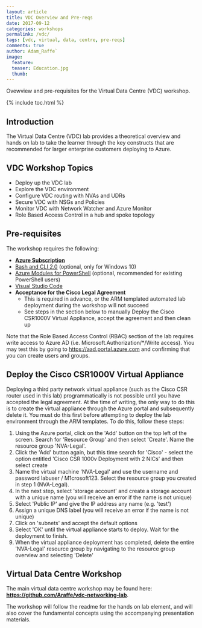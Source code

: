 ```yaml
---
layout: article
title: VDC Overview and Pre-reqs
date: 2017-09-12
categories: workshops
permalink: /vdc/
tags: [vdc, virtual, data, centre, pre-reqs]
comments: true
author: Adam_Raffe`
image:
  feature: 
  teaser: Education.jpg
  thumb: 
---
```

Ovewview and pre-requisites for the Virtual Data Centre (VDC) workshop.

{% include toc.html %}

## Introduction
The Virtual Data Centre (VDC) lab provides a theoretical overview and hands on lab to take the learner through the key constructs that are recommended for larger enterprise customers deploying to Azure.     

## VDC Workshop Topics
* Deploy up the VDC lab 
* Explore the VDC environment
* Configure VDC routing with NVAs and UDRs
* Secure VDC with NSGs and Policies
* Monitor VDC with Network Watcher and Azure Monitor
* Role Based Access Control in a hub and spoke topology

## Pre-requisites
The workshop requires the following:
* **[Azure Subscription](../prereqs/prereqSubscription.md)**
* [Bash and CLI 2.0](../prereqs/prereqLxss.md) (optional, only for Windows 10)
* [Azure Modules for PowerShell](../prereqs/prereqPowershell.md) (optional, recommended for existing PowerShell users)
* [Visual Studio Code](../prereqs/prereqVscode.md)
* **Acceptance for the Cisco Legal Agreement**
  * This is required in advance, or the ARM templated automated lab deployment during the workshop will not succeed
  * See steps in the section below to manually Deploy the Cisco CSR1000V Virtual Appliance, accept the agreement and then clean up 

Note that the Role Based Access Control (RBAC) section of the lab requires write access to Azure AD (i.e. Microsoft.Authorization/*/Write access).  Yiou may test this by going to https://aad.portal.azure.com and confirming that you can create users and groups.

## Deploy the Cisco CSR1000V Virtual Appliance

Deploying a third party network virtual appliance (such as the Cisco CSR router used in this lab) programmatically is not possible until you have accepted the legal agreement. At the time of writing, the only way to do this is to create the virtual appliance through the Azure portal and subsequently delete it. You must do this first before attempting to deploy the lab environment through the ARM templates. To do this, follow these steps:
1) Using the Azure portal, click on the 'Add' button on the top left of the screen. Search for 'Resource Group' and then select 'Create'. Name the resource group 'NVA-Legal'.
2) Click the 'Add' button again, but this time search for 'Cisco' - select the option entitled 'Cisco CSR 1000v Deployment with 2 NICs' and then select create
3) Name the virtual machine 'NVA-Legal' and use the username and password labuser / M1crosoft123. Select the resource group you created in step 1 (NVA-Legal).
4) In the next step, select 'storage account' and create a storage account with a unique name (you will receive an error if the name is not unique)
5) Select 'Public IP' and give the IP address any name (e.g. 'test')
6) Assign a unique DNS label (you will receive an error if the name is not unique)
7) Click on 'subnets' and accept the default options
8) Select 'OK' until the virtual appliance starts to deploy. Wait for the deployment to finish.
9) When the virtual appliance deployment has completed, delete the entire 'NVA-Legal' resource group by navigating to the resource group overview and selecting 'Delete'

## Virtual Data Centre Workshop 

The main virtual data centre workshop may be found here:
**https://github.com/Araffe/vdc-networking-lab**.

The workshop will follow the readme for the hands on lab element, and will also cover the fundamental concepts using the accompanying presentation materials. 


